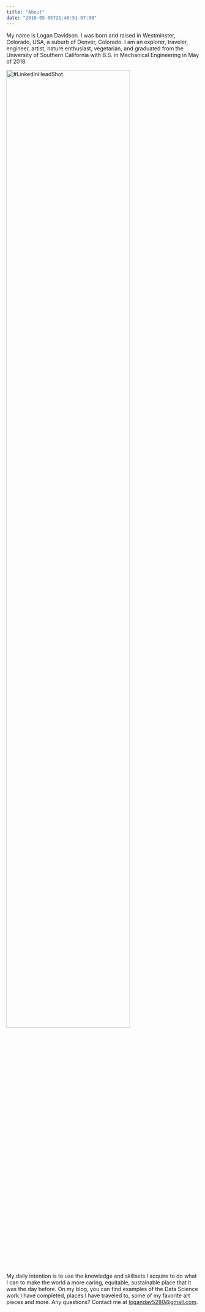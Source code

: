 ```yaml
---
title: "About"
date: "2016-05-05T21:48:51-07:00"
---
```


My name is Logan Davidson. I was born and raised in Westminster, Colorado, USA, a suburb of Denver, Colorado. I am an explorer, traveler, engineer, artist, nature enthusiast, vegetarian, and graduated from the University of Southern California with B.S. in Mechanical Engineering in May of 2018.

<img src="/./about_files/LoganImage.jpg" alt="#LinkedInHeadShot" width="80%" height="80%"/>

My daily intention is to use the knowledge and skillsets I acquire to do what I can to make the world a more caring, equitable, sustainable place that it was the day before. On my blog, you can find examples of the Data Science work I have completed, places I have traveled to, some of my favorite art pieces and more. Any questions? Contact me at logandav5280@gmail.com. 



